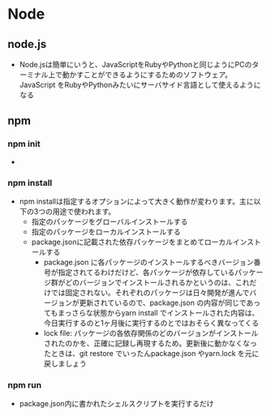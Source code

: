 # Node
## node.js
* Node.jsは簡単にいうと、JavaScriptをRubyやPythonと同じようにPCのターミナル上で動かすことができるようにするためのソフトウェア。JavaScript をRubyやPythonみたいにサーバサイド言語として使えるようになる
## npm
### npm init
* 
### npm install  
* npm installは指定するオプションによって大きく動作が変わります。主に以下の3つの用途で使われます。
  * 指定のパッケージをグローバルインストールする
  * 指定のパッケージをローカルインストールする
  * package.jsonに記載された依存パッケージをまとめてローカルインストールする
    * package.json に各パッケージのインストールするべきバージョン番号が指定されてるわけだけど、各パッケージが依存しているパッケージ群がどのバージョンでインストールされるかというのは、これだけでは固定されない。それぞれのパッケージは日々開発が進んでバージョンが更新されているので、package.json の内容が同じであってもまっさらな状態からyarn install でインストールされた内容は、今日実行するのと1ヶ月後に実行するのとではおそらく異なってくる
    * lock file: パッケージの各依存関係のどのバージョンがインストールされたのかを、正確に記録し再現するため。更新後に動かなくなったときは、git restore でいったんpackage.json やyarn.lock を元に戻しましょう
### npm run
* package.json内に書かれたシェルスクリプトを実行するだけ